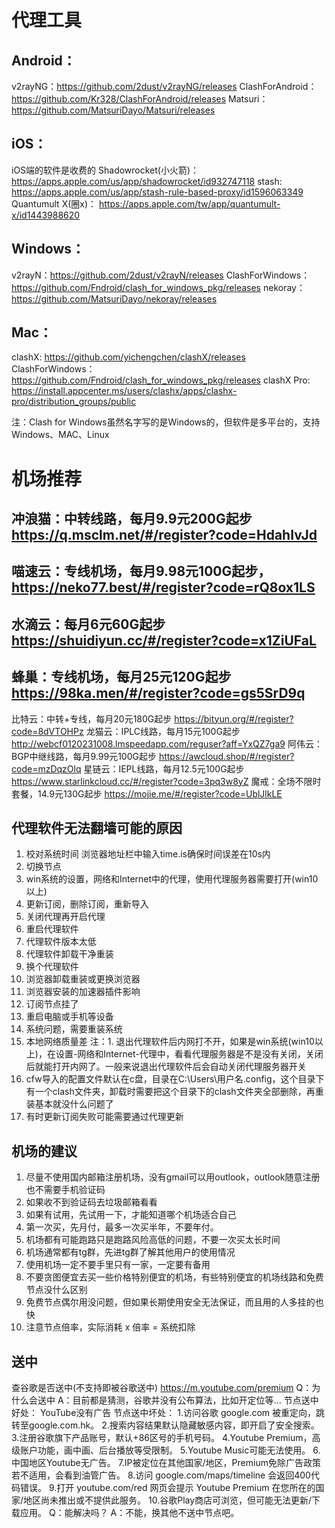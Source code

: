 # 代理工具
## Android：
v2rayNG：https://github.com/2dust/v2rayNG/releases
ClashForAndroid：https://github.com/Kr328/ClashForAndroid/releases
Matsuri：https://github.com/MatsuriDayo/Matsuri/releases
## iOS：
iOS端的软件是收费的
Shadowrocket(小火箭)：https://apps.apple.com/us/app/shadowrocket/id932747118
stash: https://apps.apple.com/us/app/stash-rule-based-proxy/id1596063349
Quantumult X(圈x)：
https://apps.apple.com/tw/app/quantumult-x/id1443988620
## Windows：
v2rayN：https://github.com/2dust/v2rayN/releases
ClashForWindows：https://github.com/Fndroid/clash_for_windows_pkg/releases
nekoray：https://github.com/MatsuriDayo/nekoray/releases
## Mac：
clashX: https://github.com/yichengchen/clashX/releases
ClashForWindows：https://github.com/Fndroid/clash_for_windows_pkg/releases
clashX Pro: https://install.appcenter.ms/users/clashx/apps/clashx-pro/distribution_groups/public

注：Clash for Windows虽然名字写的是Windows的，但软件是多平台的，支持Windows、MAC、Linux


# 机场推荐  
## 冲浪猫：中转线路，每月9.9元200G起步 https://q.msclm.net/#/register?code=HdahIvJd
## 喵速云：专线机场，每月9.98元100G起步，https://neko77.best/#/register?code=rQ8ox1LS
## 水滴云：每月6元60G起步 https://shuidiyun.cc/#/register?code=x1ZiUFaL
## 蜂巢：专线机场，每月25元120G起步 https://98ka.men/#/register?code=gs5SrD9q
比特云：中转+专线，每月20元180G起步 https://bityun.org/#/register?code=8dVTOHPz
龙猫云：IPLC线路，每月15元100G起步 http://webcf0120231008.lmspeedapp.com/reguser?aff=YxQZ7ga9
阿伟云：BGP中继线路，每月9.99元100G起步 https://awcloud.shop/#/register?code=mzDqzOlq
星链云：IEPL线路，每月12.5元100G起步 https://www.starlinkcloud.cc/#/register?code=3pq3w8yZ
魔戒：全场不限时套餐，14.9元130G起步 https://mojie.me/#/register?code=UblJlkLE

## 代理软件无法翻墙可能的原因
1. 校对系统时间 浏览器地址栏中输入time.is确保时间误差在10s内
2. 切换节点
3. win系统的设置，网络和Internet中的代理，使用代理服务器需要打开(win10以上)
4. 更新订阅，删除订阅，重新导入
5. 关闭代理再开启代理
6. 重启代理软件
7. 代理软件版本太低
8. 代理软件卸载干净重装
9. 换个代理软件
10. 浏览器卸载重装或更换浏览器
11. 浏览器安装的加速器插件影响
12. 订阅节点挂了
13. 重启电脑或手机等设备
14. 系统问题，需要重装系统
15. 本地网络质量差
注：1. 退出代理软件后内网打不开，如果是win系统(win10以上)，在设置-网络和Internet-代理中，看看代理服务器是不是没有关闭，关闭后就能打开内网了。一般来说退出代理软件后会自动关闭代理服务器开关
2. cfw导入的配置文件默认在c盘，目录在C:\Users\用户名\.config，这个目录下有一个clash文件夹，卸载时需要把这个目录下的clash文件夹全部删除，再重装基本就没什么问题了
3. 有时更新订阅失败可能需要通过代理更新

## 机场的建议
1. 尽量不使用国内邮箱注册机场，没有gmail可以用outlook，outlook随意注册也不需要手机验证码
2. 如果收不到验证码去垃圾邮箱看看
3. 如果有试用，先试用一下，才能知道哪个机场适合自己
4. 第一次买，先月付，最多一次买半年，不要年付。
5. 机场都有可能跑路只是跑路风险高低的问题，不要一次买太长时间
6. 机场通常都有tg群，先进tg群了解其他用户的使用情况
7. 使用机场一定不要手里只有一家，一定要有备用
8. 不要贪图便宜去买一些价格特别便宜的机场，有些特别便宜的机场线路和免费节点没什么区别
9. 免费节点偶尔用没问题，但如果长期使用安全无法保证，而且用的人多挂的也快
10. 注意节点倍率，实际消耗 x 倍率 = 系统扣除

## 送中
查谷歌是否送中(不支持即被谷歌送中)
https://m.youtube.com/premium
Q：为什么会送中
A：目前都是猜测，谷歌并没有公布算法，比如开定位等...
节点送中好处：
YouTube没有广告
节点送中坏处：
1.访问谷歌  google.com   被重定向，跳转至google.com.hk。
2.搜索内容结果默认隐藏敏感内容，即开启了安全搜索。
3.注册谷歌旗下产品账号，默认+86区号的手机号码。
4.Youtube Premium，高级账户功能，画中画、后台播放等受限制。
5.Youtube Music可能无法使用。
6.中国地区Youtube无广告。
7.IP被定位在其他国家/地区，Premium免除广告政策若不适用，会看到油管广告。
8.访问 google.com/maps/timeline 会返回400代码错误。
9.打开 youtube.com/red 网页会提示 Youtube Premium 在您所在的国家/地区尚未推出或不提供此服务。
10.谷歌Play商店可浏览，但可能无法更新/下载应用。
Q：能解决吗？
A：不能，换其他不送中节点吧。
